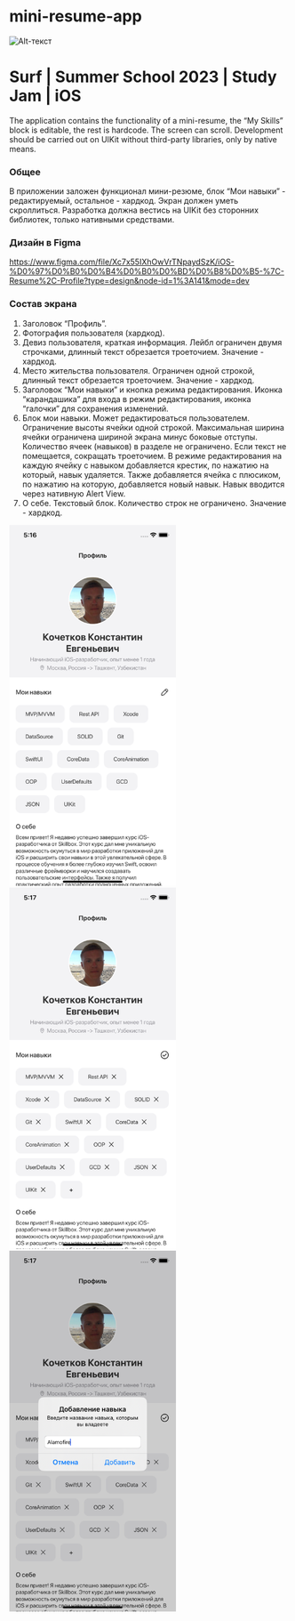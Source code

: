 # mini-resume-app
![Alt-текст](https://github.com/Ka4aH4uk/mini-resume-app/blob/master/So7Q-KefeKIPIYm1hLa5gdqfiFL9hpVjkjBQ7zFNyuoZ6MYmq17QJjTsOY2gc0e3t2AexI-tiTP1ICeMa1c3ninGvvwdM7NB5zecVDJkig4e77BZ9Ggju9BiXeMhSEQhIg=w3840.png?raw=true)
# Surf | Summer School 2023 | Study Jam | iOS

The application contains the functionality of a mini-resume, the “My Skills” block is editable, the rest is hardcode. The screen can scroll. Development should be carried out on UIKit without third-party libraries, only by native means.

### Общее

В приложении заложен функционал мини-резюме, блок “Мои навыки” - редактируемый, остальное - хардкод. Экран должен уметь скроллиться. 
Разработка должна вестись на UIKit без сторонних библиотек, только нативными средствами.

### Дизайн в Figma

https://www.figma.com/file/Xc7x55IXhOwVrTNpaydSzK/iOS-%D0%97%D0%B0%D0%B4%D0%B0%D0%BD%D0%B8%D0%B5-%7C-Resume%2C-Profile?type=design&node-id=1%3A141&mode=dev

### Состав экрана

1) Заголовок “Профиль”.
2) Фотография пользователя (хардкод).
3) Девиз пользователя, краткая информация. Лейбл ограничен двумя строчками, длинный текст обрезается троеточием. Значение - хардкод.
4) Место жительства пользователя. Ограничен одной строкой, длинный текст обрезается троеточием. Значение - хардкод.
5) Заголовок “Мои навыки” и кнопка режима редактирования. Иконка “карандашика” для входа в режим редактирования, иконка “галочки” для сохранения изменений. 
6) Блок мои навыки. Может редактироваться пользователем.
Ограничение высоты ячейки одной строкой. Максимальная ширина ячейки ограничена шириной экрана минус боковые отступы. Количество ячеек (навыков) в разделе не ограничено. Если текст не помещается, сокращать троеточием. 
В режиме редактирования на каждую ячейку с навыком добавляется крестик, по нажатию на который, навык удаляется. Также добавляется ячейка с плюсиком, по нажатию на которую, добавляется новый навык. Навык вводится через нативную Alert View. 
7) О себе. Текстовый блок. Количество строк не ограничено. Значение - хардкод.

<img src="https://github.com/Ka4aH4uk/mini-resume-app/blob/master/Simulator%20Screenshot%20-%20iPhone%2011%20-%202023-08-15%20at%2017.16.48.png?raw=true" width="300"> <img src="https://github.com/Ka4aH4uk/mini-resume-app/blob/master/Simulator%20Screenshot%20-%20iPhone%2011%20-%202023-08-15%20at%2017.17.01.png?raw=true" width="300"> <img src="https://github.com/Ka4aH4uk/mini-resume-app/blob/master/Simulator%20Screenshot%20-%20iPhone%2011%20-%202023-08-15%20at%2017.17.18.png?raw=true" width="300">
